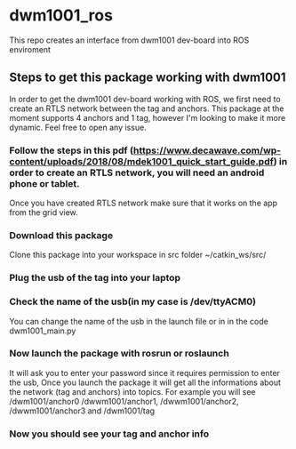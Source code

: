# dwm1001_ros
This repo creates an interface from dwm1001 dev-board into ROS enviroment

## Steps to get this package working with dwm1001
In order to get the dwm1001 dev-board working with ROS, we first need to create an RTLS network between the tag and anchors.
This package at the moment supports 4 anchors and 1 tag, however I'm looking to make it more dynamic. Feel free to open any issue.

### Follow the steps in this pdf (https://www.decawave.com/wp-content/uploads/2018/08/mdek1001_quick_start_guide.pdf) in order to create an RTLS network, you will need an android phone or tablet.

Once you have created RTLS network make sure that it works on the app from the grid view. 


### Download this package
Clone this package into your workspace in src folder ~/catkin_ws/src/

### Plug the usb of the tag into your laptop

### Check the name of the usb(in my case is /dev/ttyACM0)
You can change the name of the usb in the launch file or in in the code dwm1001_main.py

### Now launch the package with rosrun or roslaunch
It will ask you to enter your password since it requires permission to enter the usb, Once you launch the package it will get all the informations about the network (tag and anchors) into topics. For example you will see /dwm1001/anchor0 /dwwm1001/anchor1, /dwwm1001/anchor2, /dwwm1001/anchor3 and /dwm1001/tag

### Now you should see your tag and anchor info
